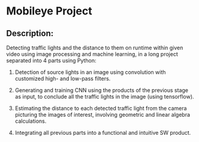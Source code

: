 # Mobileye Project

## Description:
Detecting traffic lights and the distance to them on runtime within given video using image processing and machine learning, in a long project separated into 4 parts using Python:

1. Detection of source lights in an image using convolution with customized high- and low-pass filters.

2. Generating and training CNN using the products of the previous stage as input, to conclude all the traffic lights in the image (using tensorflow).

3. Estimating the distance to each detected traffic light from the camera picturing the images of interest, involving geometric and linear algebra calculations.

4. Integrating all previous parts into a functional and intuitive SW product.

